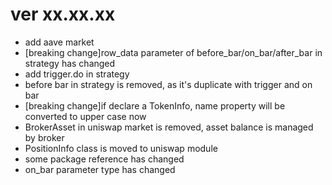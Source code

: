 # ver xx.xx.xx

* add aave market
* [breaking change]row_data parameter of before_bar/on_bar/after_bar in strategy has changed
* add trigger.do in strategy
* before bar in strategy is removed, as it's duplicate with trigger and on bar
* [breaking change]if declare a TokenInfo, name property will be converted to upper case now
* BrokerAsset in uniswap market is removed, asset balance is managed by broker
* PositionInfo class is moved to uniswap module
* some package reference has changed
* on_bar parameter type has changed
